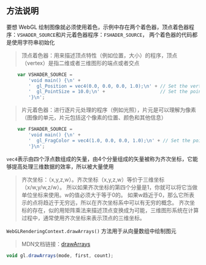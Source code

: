 ## 方法说明

要想 WebGL 绘制图像就必须使用着色，示例中存在两个着色器，顶点着色器程序：`VSHADER_SOURCE`和片元着色器程序：`FSHADER_SOURCE`，
两个着色器的代码都是使用字符串初始化

> 顶点着色器：用来描述顶点特性（例如位置，大小）的程序，顶点（vertex）是指二维或者三维图形的端点或者交点

```javascript
    var VSHADER_SOURCE =
        'void main() {\n' +
        '  gl_Position = vec4(0.0, 0.0, 0.0, 1.0);\n' + // Set the vertex coordinates of the point
        '  gl_PointSize = 10.0;\n' +                    // Set the point size
        '}\n';
```

> 片元着色器：进行逐片元处理的程序（例如光照），片元是可以理解为像素（图像的单元，片元包括这个像素的位置、颜色和其他信息）

```javascript
    var FSHADER_SOURCE =
        'void main() {\n' +
        '  gl_FragColor = vec4(1.0, 0.0, 0.0, 1.0);\n' + // Set the point color
        '}\n';
```

`vec4`表示由四个浮点数组成的矢量，由4个分量组成的矢量被称为齐次坐标，它能够提高处理三维数据的效率，所以被大量使用

> 齐次坐标：（x,y,z,w）。齐次坐标（x,y,z,w）等价于三维坐标（x/w,y/w,z/w）。
所以如果齐次坐标的第四个分量是1，你就可以将它当做单位坐标来使用。w的值必须大于等于0的。
如果w趋近于0，那么它所表示的点将趋近于无穷远，所以在齐次坐标系中可以有无穷的概念。
齐次坐标的存在，似的用矩阵乘法来描述顶点变换成为可能，三维图形系统在计算过程中，通常使用齐次坐标来表示顶点的三维坐标。

`WebGLRenderingContext.drawArrays()` 方法用于从向量数组中绘制图元
> MDN文档链接：[drawArrays](https://developer.mozilla.org/zh-CN/docs/Web/API/WebGLRenderingContext/drawArrays)

```javascript
void gl.drawArrays(mode, first, count);
```